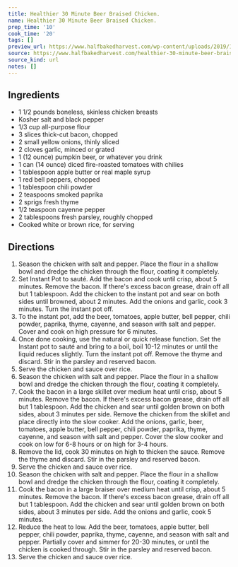 ```yaml
---
title: Healthier 30 Minute Beer Braised Chicken.
name: Healthier 30 Minute Beer Braised Chicken.
prep_time: '10'
cook_time: '20'
tags: []
preview_url: https://www.halfbakedharvest.com/wp-content/uploads/2019/10/Healthier-30-Minute-Beer-Braised-Chicken-5.jpg
source: https://www.halfbakedharvest.com/healthier-30-minute-beer-braised-chicken/
source_kind: url
notes: []
---
```


## Ingredients
- 1 1/2 pounds boneless, skinless chicken breasts
- Kosher salt and black pepper
- 1/3 cup all-purpose flour
- 3 slices thick-cut bacon, chopped
- 2  small yellow onions, thinly sliced
- 2 cloves garlic, minced or grated
- 1 (12 ounce) pumpkin beer, or whatever you drink
- 1 can (14 ounce) diced fire-roasted tomatoes with chilies
- 1 tablespoon apple butter or real maple syrup
- 1  red bell peppers, chopped
- 1 tablespoon chili powder
- 2 teaspoons smoked paprika
- 2 sprigs fresh thyme
- 1/2 teaspoon cayenne pepper
- 2 tablespoons fresh parsley, roughly chopped
- Cooked white or brown rice, for serving


## Directions
1. Season the chicken with salt and pepper. Place the flour in a shallow bowl and dredge the chicken through the flour, coating it completely.
2. Set Instant Pot to sauté. Add the bacon and cook until crisp, about 5 minutes. Remove the bacon. If there's excess bacon grease, drain off all but 1 tablespoon. Add the chicken to the instant pot and sear on both sides until browned, about 2 minutes. Add the onions and garlic, cook 3 minutes. Turn the instant pot off.
3. To the instant pot, add the beer, tomatoes, apple butter, bell pepper, chili powder, paprika, thyme, cayenne, and season with salt and pepper. Cover and cook on high pressure for 6 minutes.
4. Once done cooking, use the natural or quick release function. Set the Instant pot to sauté and bring to a boil, boil 10-12 minutes or until the liquid reduces slightly. Turn the instant pot off. Remove the thyme and discard. Stir in the parsley and reserved bacon.
5. Serve the chicken and sauce over rice.
6. Season the chicken with salt and pepper. Place the flour in a shallow bowl and dredge the chicken through the flour, coating it completely.
7. Cook the bacon in a large skillet over medium heat until crisp, about 5 minutes. Remove the bacon. If there's excess bacon grease, drain off all but 1 tablespoon. Add the chicken and sear until golden brown on both sides, about 3 minutes per side. Remove the chicken from the skillet and place directly into the slow cooker. Add the onions, garlic, beer, tomatoes, apple butter, bell pepper, chili powder, paprika, thyme, cayenne, and season with salt and pepper. Cover the slow cooker and cook on low for 6-8 hours or on high for 3-4 hours.
8. Remove the lid, cook 30 minutes on high to thicken the sauce. Remove the thyme and discard. Stir in the parsley and reserved bacon.
9. Serve the chicken and sauce over rice.
10. Season the chicken with salt and pepper. Place the flour in a shallow bowl and dredge the chicken through the flour, coating it completely.
11. Cook the bacon in a large braiser over medium heat until crisp, about 5 minutes. Remove the bacon. If there's excess bacon grease, drain off all but 1 tablespoon. Add the chicken and sear until golden brown on both sides, about 3 minutes per side. Add the onions and garlic, cook 5 minutes.
12. Reduce the heat to low. Add the beer, tomatoes, apple butter, bell pepper, chili powder, paprika, thyme, cayenne, and season with salt and pepper. Partially cover and simmer for 20-30 minutes, or until the chicken is cooked through. Stir in the parsley and reserved bacon.
13. Serve the chicken and sauce over rice.
